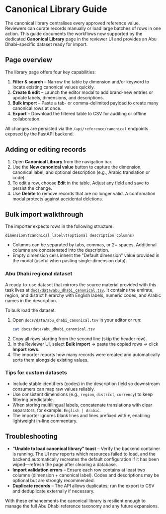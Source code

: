 # Canonical Library Guide

The canonical library centralises every approved reference value. Reviewers can curate records manually or load large batches of
rows in one action. This guide documents the workflows now supported by the dedicated **Canonical Library** page in the reviewer
UI and provides an Abu Dhabi–specific dataset ready for import.

## Page overview

The library page offers four key capabilities:

1. **Filter & search** – Narrow the table by dimension and/or keyword to locate existing canonical values quickly.
2. **Create & edit** – Launch the editor modal to add brand-new entries or update labels, dimensions, and descriptions.
3. **Bulk import** – Paste a tab- or comma-delimited payload to create many canonical rows at once.
4. **Export** – Download the filtered table to CSV for auditing or offline collaboration.

All changes are persisted via the `/api/reference/canonical` endpoints exposed by the FastAPI backend.

## Adding or editing records

1. Open **Canonical Library** from the navigation bar.
2. Use the **New canonical value** button to capture the dimension, canonical label, and optional description (e.g., Arabic
   translation or code).
3. To edit a row, choose **Edit** in the table. Adjust any field and save to persist the change.
4. Use **Delete** to remove records that are no longer valid. A confirmation modal protects against accidental deletions.

## Bulk import walkthrough

The importer expects rows in the following structure:

```
dimension\tcanonical label\t(optional description columns)
```

* Columns can be separated by tabs, commas, or 2+ spaces. Additional columns are concatenated into the description.
* Empty dimension cells inherit the "Default dimension" value provided in the modal (useful when pasting single-dimension data).

### Abu Dhabi regional dataset

A ready-to-use dataset that mirrors the source material provided with this task lives at
[`docs/data/abu_dhabi_canonical.tsv`](data/abu_dhabi_canonical.tsv). It contains the emirate, region, and district hierarchy with
English labels, numeric codes, and Arabic names in the description.

To bulk load the dataset:

1. Open `docs/data/abu_dhabi_canonical.tsv` in your editor or run:
   ```bash
   cat docs/data/abu_dhabi_canonical.tsv
   ```
2. Copy all rows starting from the second line (skip the header row).
3. In the Reviewer UI, select **Bulk import** → paste the copied rows → click **Import rows**.
4. The importer reports how many records were created and automatically sorts them alongside existing values.

### Tips for custom datasets

- Include stable identifiers (codes) in the description field so downstream consumers can map raw values reliably.
- Use consistent dimensions (e.g., `region`, `district`, `currency`) to keep filtering predictable.
- When storing multilingual labels, concatenate translations with clear separators, for example: `English | Arabic`.
- The importer ignores blank lines and lines prefixed with `#`, enabling lightweight in-line commentary.

## Troubleshooting

- **"Unable to load canonical library" toast** – Verify the backend container is running. The UI now reports which resources
  failed to load, and the backend automatically recreates the default configuration if it has been wiped—refresh the page after
  clearing a database.
- **Import validation errors** – Ensure each row contains at least two columns (dimension + canonical label). Codes and
  descriptions may be optional but are strongly recommended.
- **Duplicate records** – The API allows duplicates; run the export to CSV and deduplicate externally if necessary.

With these enhancements the canonical library is resilient enough to manage the full Abu Dhabi reference taxonomy and any future
expansions.
